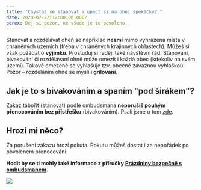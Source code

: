```yaml
---
title: "Chystáš se stanovat a upéct si na ohni špekáčky? "
date: 2020-07-22T12:00:00.000Z
perex: Dej si pozor, ne všude je to povoleno.
---
```




Stanovat a rozdělávat oheň se například **nesmí** mimo vyhrazená místa v chráněných územích (třeba v chráněných krajinných oblastech). Můžeš si však požádat o **výjimku**. Prostuduj si raději také návštěvní řád. Stanování, bivakování či rozdělávání ohně může omezit i každá obec (kdekoliv na svém území). Takové omezené se vyhlašuje tzv. obecně závaznou vyhláškou. Pozor – rozděláním ohně se myslí **i grilování**.



## Jak je to s bivakováním a spaním &quot;pod širákem&quot;?



Zákaz tábořit (stanovat) podle ombudsmana **neporušíš pouhým přenocováním bez přístřešku** (bivakováním). Psali jsme o tom [zde](https://eso.ochrance.cz/Nalezene/Edit/7540). 



## Hrozí mi něco?



Za porušení zákazu hrozí pokuta. Pokutu můžeš dostat i za nepořádek po povoleném přenocování.

**Hodit by se ti mohly také informace z příručky [Prázdniny bezpečně s ombudsmanem](https://www.ochrance.cz/fileadmin/user_upload/Letaky/Prazdniny-bezpecne.pdf?fbclid=IwAR3iz4VzHF1s1pBW2c4GEb4ojGUTKSH0VUc-yXgS1iiDfoQDNPz15hpCowU).**

![](/media/14_stanovani.png.png) 


